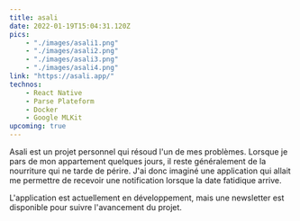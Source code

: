 ```yaml
---
title: asali
date: 2022-01-19T15:04:31.120Z
pics: 
    - "./images/asali1.png"
    - "./images/asali2.png"
    - "./images/asali3.png"
    - "./images/asali4.png"
link: "https://asali.app/"
technos: 
    - React Native
    - Parse Plateform
    - Docker
    - Google MLKit
upcoming: true
---
```


Asali est un projet personnel qui résoud l'un de mes problèmes. Lorsque je pars de mon appartement quelques jours, il reste généralement de la nourriture qui ne tarde de périre. J'ai donc imaginé une application qui allait me permettre de recevoir une notification lorsque la date fatidique arrive.

L'application est actuellement en développement, mais une newsletter est disponible pour suivre l'avancement du projet. 